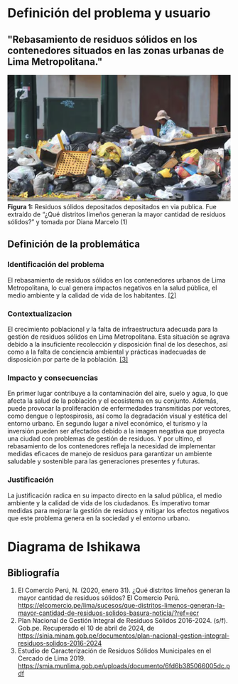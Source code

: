# Definición del problema y usuario
## "Rebasamiento de residuos sólidos en los contenedores situados en las zonas urbanas de Lima Metropolitana."

![](https://github.com/ArnySalazar/FdD/blob/main/FdD2024-1/Imagenes/I_E_2/I_1.png)
**Figura 1:** Residuos sólidos depositados depositados en via publica. Fue extraído de “¿Qué distritos limeños generan la mayor cantidad de residuos sólidos?” y tomada por Diana Marcelo (1)

## Definición de la problemática
### Identificación del problema
El rebasamiento de residuos sólidos en los contenedores urbanos de Lima Metropolitana, lo cual genera impactos negativos en la salud pública, el medio ambiente y la calidad de vida de los habitantes. [[2]](https://elcomercio.pe/lima/sucesos/que-distritos-limenos-generan-la-mayor-cantidad-de-residuos-solidos-basura-noticia/?ref=ecr)
### Contextualizacion
El crecimiento poblacional y la falta de infraestructura adecuada para la gestión de residuos sólidos en Lima Metropolitana. Esta situación se agrava debido a la insuficiente recolección y disposición final de los desechos, así como a la falta de conciencia ambiental y prácticas inadecuadas de disposición por parte de la población. [[3]](https://smia.munlima.gob.pe/uploads/documento/6fd6b385066005dc.pdf)
### Impacto y consecuencias
En primer lugar contribuye a la contaminación del aire, suelo y agua, lo que afecta la salud de la población y el ecosistema en su conjunto. Además, puede provocar la proliferación de enfermedades transmitidas por vectores, como dengue o leptospirosis, así como la degradación visual y estética del entorno urbano. En segundo lugar a nivel económico, el turismo y la inversión pueden ser afectados debido a la imagen negativa que proyecta una ciudad con problemas de gestión de residuos. Y por ultimo, el rebasamiento de los contenedores refleja la necesidad de implementar medidas eficaces de manejo de residuos para garantizar un ambiente saludable y sostenible para las generaciones presentes y futuras.
### Justificación
La justificación radica en su impacto directo en la salud pública, el medio ambiente y la calidad de vida de los ciudadanos. Es imperativo tomar medidas para mejorar la gestión de residuos y mitigar los efectos negativos que este problema genera en la sociedad y el entorno urbano.

# Diagrama de Ishikawa



## Bibliografía
1. El Comercio Perú, N. (2020, enero 31). ¿Qué distritos limeños generan la mayor cantidad de residuos sólidos? El Comercio Perú. https://elcomercio.pe/lima/sucesos/que-distritos-limenos-generan-la-mayor-cantidad-de-residuos-solidos-basura-noticia/?ref=ecr
2. Plan Nacional de Gestión Integral de Residuos Sólidos 2016-2024. (s/f). Gob.pe. Recuperado el 10 de abril de 2024, de https://sinia.minam.gob.pe/documentos/plan-nacional-gestion-integral-residuos-solidos-2016-2024
3. Estudio de Caracterización de Residuos Sólidos Municipales en el Cercado de Lima 2019. https://smia.munlima.gob.pe/uploads/documento/6fd6b385066005dc.pdf

